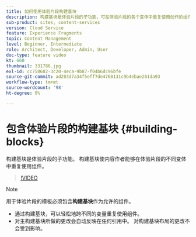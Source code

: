 ```yaml
---
title: 如何使用体验片段构建基块
description: 构建基块是体验片段的子功能，可在体验片段的各个变体中重复使用创作的组件。
sub-product: sites, content-services
version: Cloud Service
feature: Experience Fragments
topic: Content Management
level: Beginner, Intermediate
role: Architect, Developer, Admin, User
doc-type: feature video
kt: 660
thumbnail: 331786.jpg
exl-id: cc758602-3c20-4eca-9b87-f04b6dc96bfe
source-git-commit: ad203d7a34f5eff7de4768131c9b4ebae261da93
workflow-type: tm+mt
source-wordcount: '98'
ht-degree: 0%

---
```


# 包含体验片段的构建基块 {#building-blocks}

构建基块是体验片段的子功能。 构建基块使内容作者能够在体验片段的不同变体中重复使用组件。

>[!VIDEO](https://video.tv.adobe.com/v/331786/?quality=12&learn=on)

>[!NOTE]
>
> 用于体验片段的模板必须包含&#x200B;**构建基块**&#x200B;作为允许的组件。

* 通过构建基块，可以轻松地跨不同的变量重复使用组件。
* 对主构建基块所做的更改会自动反映在任何引用中。 对构建基块布局的更改不会受到影响。
